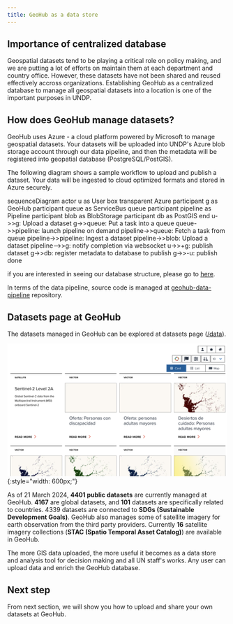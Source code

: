 ```yaml
---
title: GeoHub as a data store
---
```


## Importance of centralized database

Geospatial datasets tend to be playing a critical role on policy making, and we are putting a lot of efforts on maintain them at each department and country office. However, these datasets have not been shared and reused effectively accross organizations. Establishing GeoHub as a centralized database to manage all geospatial datasets into a location is one of the important purposes in UNDP.

## How does GeoHub manage datasets?

GeoHub uses Azure - a cloud platform powered by Microsoft to manage geospatial datasets. Your datasets will be uploaded into UNDP's Azure blob storage account through our data pipeline, and then the metadata will be registered into geopatial database (PostgreSQL/PostGIS).

The following diagram shows a sample workflow to upload and publish a dataset. Your data will be ingested to cloud optimized formats and stored in Azure securely.

<div class="mermaid">
sequenceDiagram
    actor u as User
    box transparent Azure
        participant g as GeoHub
        participant queue as ServiceBus queue
        participant pipeline as Pipeline
        participant blob as BlobStorage
        participant db as PostGIS
    end
    u->>g: Upload a dataset
    g->>queue: Put a task into a queue
    queue->>pipeline: launch pipeline on demand
    pipeline->>queue: Fetch a task from queue
    pipeline->>pipeline: Ingest a dataset
    pipeline->>blob: Upload a dataset
    pipeline-->>g: notify completion via websocket
    u->>+g: publish dataset
    g->>db: register metadata to database to publish
    g->>-u: publish done
</div>

if you are interested in seeing our database structure, please go to [here](https://github.com/UNDP-Data/geohub/blob/develop/backends/database/geohub-database-erd.png).

In terms of the data pipeline, source code is managed at [geohub-data-pipeline](https://github.com/UNDP-Data/geohub-data-pipeline) repository.

## Datasets page at GeoHub

The datasets managed in GeoHub can be explored at datasets page ([/data](https://geohub.data.undp.org/data?viewType=card)).

![Datasets page after signing in](../assets/data/datastore_1.png){:style="width: 600px;"}

As of 21 March 2024, **4401 public datasets** are currently managed at GeoHub. **4167** are global datasets, and **101** datasets are specifically related to countries. 4339 datasets are connected to **SDGs (Sustainable Development Goals)**. GeoHub also manages some of satellite imagery for earth observation from the third party providers. Currently **16** satellite imagery collections (**STAC (Spatio Temporal Asset Catalog)**) are available in GeoHub.

The more GIS data uploaded, the more useful it becomes as a data store and analysis tool for decision making and all UN staff's works. Any user can upload data and enrich the GeoHub database.

## Next step

From next section, we will show you how to upload and share your own datasets at GeoHub.
